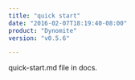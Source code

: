 ```yaml
---
title: "quick start"
date: "2016-02-07T18:19:40-08:00"
product: "Dynomite"
version: "v0.5.6"

---
```


quick-start.md file in docs.
